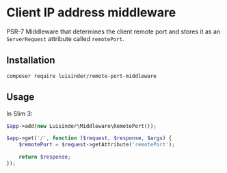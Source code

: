 # Client IP address middleware

PSR-7 Middleware that determines the client remote port and stores it as an `ServerRequest` attribute called `remotePort`.


## Installation

`composer require luisinder/remote-port-middleware`

## Usage

In Slim 3:

```php
$app->add(new Luisinder\Middleware\RemotePort());

$app->get('/', function ($request, $response, $args) {
    $remotePort = $request->getAttribute('remotePort');

    return $response;
});
```